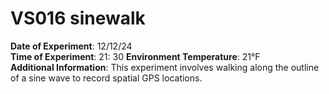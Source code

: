 # VS016 sinewalk

**Date of Experiment**: 12/12/24  
**Time of Experiment**: 21: 30
**Environment Temperature**: 21°F  
**Additional Information**: This experiment involves walking along the outline of a sine wave to record spatial GPS locations.
